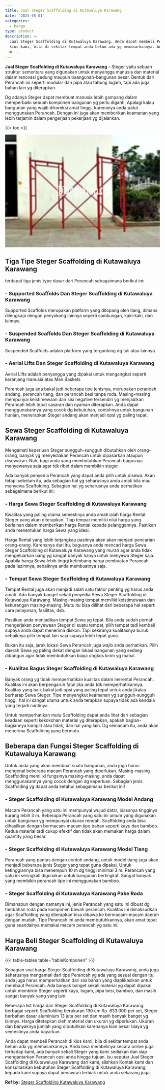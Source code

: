 ```yaml
---
title: Jual Steger Scaffolding di Kutawaluya Karawang
date: '2025-08-01'
categories:
  - harga
type: product
description: >-
  Jual Steger Scaffolding di Kutawaluya Karawang. Anda dapat membeli Perancah di
  kios kami, bila di sekitar tempat anda belum ada yg memasarkannya. Anda bisa
  m...
---
```


**Jual Steger Scaffolding di Kutawaluya Karawang** – Steger yaitu sebuah struktur sementara yang digunakan untuk menyangga manusia dan material dalam renovasi gedung maupun baangunan-bangunan besar. Bentuk dari Perancah ini seperti modular dan pipa atau tabung logam, tapi ada juga bahan lain yg diterapkan.

Dg adanya Steger dapat membuat manusia lebih gampang dalam memperbaiki sebuah komponen bangunan yg perlu diganti. Apalagi kalau bangunan yang wajib dikoreksi amat tinggi, karenanya anda patut menggunakan Perancah. Dengan ini juga akan memberikan keamanan yang lebih terjamin dalam pengerjaan pekerjaan yg dijalankan.

{{< toc >}}

![Jual Steger Scaffolding di Kutawaluya Karawang](/images/sewa-scaffolding-steger-27.png)

## Tiga Tipe Steger Scaffolding di Kutawaluya Karawang

terdapat tiga jenis type dasar dari Perancah sebagaimana berikut ini:

### \- Supported Scaffolds Dan Steger Scaffolding di Kutawaluya Karawang

Supported Scaffolds merupakan platform yang ditopang oleh tiang, dimana dilengkapi dengan penyokong lainnya seperti sambungan, kaki-kaki, dan lainnya.

### \- Suspended Scaffolds Dan Steger Scaffolding di Kutawaluya Karawang

Suspended Scaffolds adalah platform yang tergantung dg tali atau lainnya.

### \- Aerial Lifts Dan Steger Scaffolding di Kutawaluya Karawang

Aerial Lifts adalah penyangga yang dipakai untuk mengangkat seperti keranjang manusia atau Man Baskets

Perancah juga ada bakal jadi beberapa tipe jenisnya, merupakan perancah andang, perancah tiang, dan perancah besi tanpa roda. Masing-masing mempunyai keistimewaan dan sisi negative tersendiri yg menjadikan Perancah lebih tepat sasaran dan nyaman diterapkan. Anda dapat menggunakannya yang cocok dg kebutuhan, contohnya untuk bangunan hunian, menerapkan Steger andang akan menjadi opsi yg paling tepat.

## Sewa Steger Scaffolding di Kutawaluya Karawang

Mengamati keperluan Steger sungguh-sungguh dibutuhkan oleh orang-orang, banyak yg menyediakan Perancah untuk dipasarkan ataupun disewakan. Nah, bagi anda yang membutuhkan Perancah bagusnya menyewanya saja agar tdk ribet dalam membikin steger.

Ada banyak penyedia Perancah yang dapat anda pilih untuk disewa. Akan tetapi sebelum itu, ada sebagian hal yg seharusnya anda amati bila mau menyewa Scaffolding. Sebagian hal yg seharusnya anda perhatikan sebagaimana berikut ini:

### \- Harga Sewa Steger Scaffolding di Kutawaluya Karawang

Kwalitas yang paling utama semestinya anda amati ialah harga Rental Steger yang akan diterapkan. Tiap tempat memiliki nilai harga yang berlainan dalam memberikan harga Rental kepada pelanggannya. Pastikan anda menentukan harga Sewa yang ideal.

Harga Rental yang lebih terjangkau pastinya akan akan menjadi pencarian orang-orang. Karenanya dari itu, bagusnya anda mencari harga Sewa Steger Scaffolding di Kutawaluya Karawang yang murah agar anda tidak mengeluarkan uang yg sangat banyak hanya untuk menyewa Steger saja. Apabila harga Sewa lebih tinggi ketimbang harga pembuatan Perancah pada lazimnya, sebaiknya anda membuatnya saja.

### \- Tempat Sewa Steger Scaffolding di Kutawaluya Karawang

Tempat Rental juga akan menjadi salah satu faktor penting yg harus anda amati. Ada banyak banget sekali penyedia Sewa Steger Scaffolding di Kutawaluya Karawang. Masing-masing tempat memiliki keistimewaan dan kekurangan masing-masing. Mutu itu bisa dilihat dari beberapa hal seperti cara pelayanan, fasilitas, dsb.

Pastikan anda menjadikan tempat Sewa yg tepat. Bila anda sudah pernah mengerjakan penyewaan Steger di suatu tempat, pilih tempat tadi kembali supaya anda dapat menerima diskon. Tapi sekiranya kualitasnya buruk sebaiknya pilih tempat lain saja supaya lebih tepat guna.

Bukan itu saja, jarak lokasi Sewa Perancah juga wajib anda perhatikan. Pilih daerah Sewa yg paling dekat dengan lokasi bangunan yang sedang dibangun agar tidak membutuhkan biaya ongkos kirim yg mahal.

### \- Kualitas Bagus Steger Scaffolding di Kutawaluya Karawang

Banyak orang yg tidak memperhatikan kualitas dalam merental Perancah. Kualitas ini akan berpengaruh fatal jika anda tdk memperhatikannya. Kualitas yang baik bakal jadi opsi yang paling tepat untuk anda jikalau berharap Sewa Steger. Tipe menyangkut keamanan yg sungguh-sungguh tinggi, hal ini sangat utama untuk anda terapkan supaya tidak ada kendala yang terjadi nantinya.

Untuk memperhatikan mutu Scaffolding dapat anda lihat dari sebagian keadaan seperti kekokohan material yg diterapkan, apakah bagian-bagiannya komplit atau tidak, dan hal yang lain. Dg semacam itu, anda akan menerima Scaffolding yang bermutu.

## Beberapa dan Fungsi Steger Scaffolding di Kutawaluya Karawang

Untuk anda yang akan membuat suatu bangunan, anda juga harus mengenal beberapa macam Perancah yang diperlukan. Masing-masing Scaffolding memiliki fungsinya masing-masing, anda dapat menggunakannya yang cocok dengan dg keperluan. Sebagian jenis Scaffolding yg dapat anda ketahui sebagaimana berikut ini!

### \- Steger Scaffolding di Kutawaluya Karawang Model Andang

Macam Perancah yang satu ini mempunyai wujud datar, biasanya tingginya kurang lebih 3 m. Beberapa Perancah yang satu ini umum yang digunakan untuk bangunan yg mempunyai ukuran rendah. Scaffolding anda bisa dihasilkan dengan bermacam-macam tipe bahan seperti kayu dan bamboo. Kedua material tadi cukup efektif dan tidak akan memakan harga dalam quantity yang besar.

### \- Steger Scaffolding di Kutawaluya Karawang Model Tiang

Perancah yang pantas dengan contoh andang, untuk model tiang juga akan menjadi beberapa jenis Steger yang tepat guna dipakai. Untuk ketinggiannya bisa menempuh 10 m dg tinggi minimal 3 m. Perancah yang satu ini seringkali digunakan untuk bangunan bertingkat. Sangat banyak yang membikin perancah tipe ini menggunakan bamboo.

### \- Steger Scaffolding di Kutawaluya Karawang Pake Roda

Dimanapun dengan namanya ini, jenis Perancah yang satu ini dibuat dg tambahan roda pada komponen bawah perancah. Kualitas ini dimaksudkan agar Scaffolding yang diterapkan bisa dibawa ke bermacam-macam daerah dengan mudah. Tipe Perancah ini anda membutuhkannya, akan amat tepat guna seandainya memakai macam perancah yg satu ini.

## Harga Beli Steger Scaffolding di Kutawaluya Karawang

{{< table-tables table="tableKomponen" >}}

Sebagian soal harga Steger Scaffolding di Kutawaluya Karawang, anda juga seharusnya mengamati dari tipe Perancah yg ada yang sesuai dengan itu, anda juga harus memperhatikan dari sisi bahan yang diaplikasikan untuk membaut Perancah. Ada banyak banget sekali material yg dapat dipakai untuk membikin Steger seperti kayu, logam, pipa besi, bamboo, dan masih sangat banyak yang yang lain.

Beberapa list harga dari Steger Scaffolding di Kutawaluya Karawang berbagai seperti Scaffolding berukuran 190 cm Rp. 633.000 per set, Steger berbahan dasar aluminium 13 juta per set dan masih banyak banget yg lainnya. Harga ditetapkan oleh material dan ukuran yg diperlukan. Ukuran dan banyaknya jumlah yang dibutuhkan karenanya kian besar biaya yg semestinya anda bayarkan.

Anda dapat membeli Perancah di kios kami, bila di sekitar tempat anda belum ada yg memasarkannya. Anda bisa membelinya secara online juga terhadap kami, ada banyak sekali Steger yang kami sediakan dan siap mengantarkan Perancah opsi anda hingga tujuan. isu seputar Jual Steger Scaffolding di Kutawaluya Karawang dari kami, silahkan Kontak kami dan konsultasikan kebutuhan Steger Scaffolding di Kutawaluya Karawang kepada kami supaya dapat penawran terbiak untuk anda sekarang juga.

**Ref by:** [Steger Scaffolding Kutawaluya Karawang](https://id.wikipedia.org/wiki/Steger)
